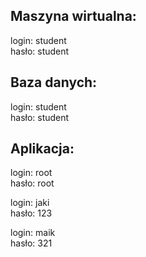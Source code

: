 ## Maszyna wirtualna:
login: student  
hasło: student  

## Baza danych:
login: student  
hasło: student  

## Aplikacja:
login: root  
hasło: root  

login: jaki  
hasło: 123  

login: maik  
hasło: 321  










